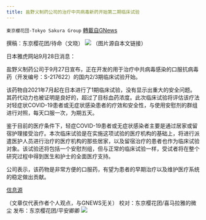 ```yaml
---
title: 盐野义制药公司的治疗中共病毒新药开始第二期临床试验
---
```

`東京櫻花団-Tokyo Sakura Group` [轉載自GNews](https://gnews.org/zh-hans/1562340/)

撰稿：东京樱花团/待命（文晓）
![](https://assets.gnews.org/wp-content/uploads/2021/09/image-434.png)
（图片源自本文链接）

日本雅虎网站9月28日消息：

盐野义制药公司于9月27日宣布，正在开发的用于治疗中共病毒感染的口服抗病毒药（开发编号：S-217622）的国内2/3期临床试验开始。

该药物自2021年7月起在日本进行了1期临床试验，没有显示出重大的安全问题。其药代动力也被证明是良好的，超过了目标血药浓度。此次临床试验将评估该疗法对轻症状COVID-19患者或无症状感染患者的疗效和安全性，与使用安慰剂的群组进行对照，每天口服一次，为期五天。

鉴于目前的医疗条件下，轻症COVID-19患者或无症状感染者主要是通过居家或留宿护理接受治疗。本次临床试验是在实施这项试验的医疗机构的基础上，将进行派遣医护人员进行治疗的医疗机构的那些居家，以及留宿治疗的患者也作为临床试验对象。该试验还将包括一个安慰剂组，但与正常的临床试验一样，受试者将在整个研究过程中得到医生和护士的全面医疗支持。

公司表示，该药物是非常方便的口服药，有望为患者的早期治疗以及维护医疗系统的稳定做出贡献。

[信息源](https://news.yahoo.co.jp/articles/1c5953b514fe42ae04e345152ad7a0a587a80c94)

（文章仅代表作者个人观点，与GNEWS无关）
校对：东京樱花团/喜马拉雅的微尘
发布：东京樱花团/平安卿卿
![](https://assets.gnews.org/wp-content/uploads/2021/08/image0-1-36.jpg)
